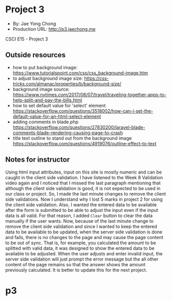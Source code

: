 # Project 3
+ By: Jae Yong Chong
+ Production URL: <http://p3.jaechong.me>

CSCI E15 - Project 3
## Outside resources
+ how to put background image:
<https://www.tutorialspoint.com/css/css_background-image.htm>
+ to adjust background image size:
<https://css-tricks.com/almanac/properties/b/background-size/>
+ background image source:
<https://www.nytimes.com/2017/08/07/travel/traveling-together-apps-to-help-split-and-pay-the-bills.html>
+ how to set default value for 'select' element
<https://stackoverflow.com/questions/3518002/how-can-i-set-the-default-value-for-an-html-select-element>
+ adding comments in blade.php
<https://stackoverflow.com/questions/27830200/laravel-blade-comments-blade-rendering-causing-page-to-crash>
+ title text outline to stand out from the background image
<https://stackoverflow.com/questions/4919076/outline-effect-to-text>

## Notes for instructor
Using html input attributes, input on this site is mostly numeric and can be caught in the client side validation.  I have listened to the Week 8 Validation video again and I noticed that I missed the last paragraph mentioning that although the client side validation is good, it is not expected to be used in our class or project.  So, I made the last minute changes to remove the client side validations.  Now I understand why I lost 5 marks in project 2 for using the client side validation.
Also, I wanted the entered data to be available after the form is submitted to be able to adjust the input even if the input data is all valid.  For that reason, I added `Clear` button to clear the data manually if the user wants.
Now, because of the last minute change to remove the client side validation and since I wanted to keep the entered data to be available to be updated, when the server side validation is done and fails, there is no changes to the page and may cause the page content to be out of sync.
That is, for example, you calculated the amount to be splitted with valid data, it was designed to show the entered data to be available to be adjusted.  When the user adjusts and enter invalid input, the server side validation will just prompt the error message but the all other content of the page remains so that the answer shows the amount previously calculated.  It is better to update this for the next project.

# p3